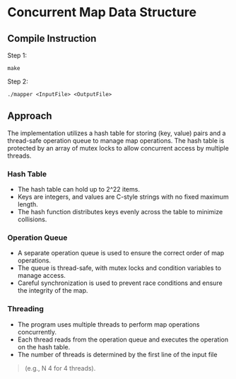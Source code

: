 # Concurrent Map Data Structure

## Compile Instruction

Step 1: 

```
make
```

Step 2: 
```
./mapper <InputFile> <OutputFile>
```

## Approach

The implementation utilizes a hash table for storing (key, value) pairs and a thread-safe operation queue to manage map operations. The hash table is protected by an array of mutex locks to allow concurrent access by multiple threads.

### Hash Table

* The hash table can hold up to 2^22 items.
* Keys are integers, and values are C-style strings with no fixed maximum length.
* The hash function distributes keys evenly across the table to minimize collisions.

### Operation Queue 

* A separate operation queue is used to ensure the correct order of map operations.
* The queue is thread-safe, with mutex locks and condition variables to manage access.
* Careful synchronization is used to prevent race conditions and ensure the integrity of the map.

### Threading

* The program uses multiple threads to perform map operations concurrently.
* Each thread reads from the operation queue and executes the operation on the hash table.
* The number of threads is determined by the first line of the input file
>  (e.g., N 4 for 4 threads).

